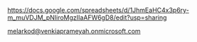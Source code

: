 https://docs.google.com/spreadsheets/d/1JhmEaHC4x3p6ry-m_muVDJM_pNIiroMgzIIaAFW6gD8/edit?usp=sharing


melarkod@venkiaprameyah.onmicrosoft.com
